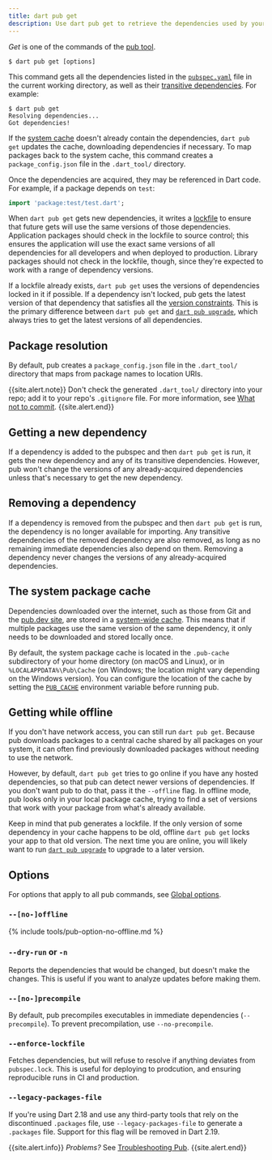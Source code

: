 ```yaml
---
title: dart pub get
description: Use dart pub get to retrieve the dependencies used by your Dart application.
---
```


_Get_ is one of the commands of the [pub tool](/tools/pub/cmd).

```
$ dart pub get [options]
```

This command gets all the dependencies listed in the
[`pubspec.yaml`](/tools/pub/pubspec) file in the current working
directory, as well as their
[transitive dependencies](/tools/pub/glossary#transitive-dependency).
For example:

```terminal
$ dart pub get
Resolving dependencies...
Got dependencies!
```

If the [system cache](/tools/pub/glossary#system-cache)
doesn't already contain the dependencies, `dart pub get`
updates the cache,
downloading dependencies if necessary.
To map packages back to the system cache,
this command creates a `package_config.json` file 
in the `.dart_tool/` directory.

Once the dependencies are acquired, they may be referenced in Dart code.
For example, if a package depends on `test`:

```dart
import 'package:test/test.dart';
```

When `dart pub get` gets new dependencies, it writes a
[lockfile](/tools/pub/glossary#lockfile) to ensure that future
gets will use the same versions of those dependencies.
Application packages should check in the lockfile to source control;
this ensures the application will use the exact same versions
of all dependencies for all developers and when deployed to production.
Library packages should not check in the lockfile, though, since they're
expected to work with a range of dependency versions.

If a lockfile already exists, `dart pub get` uses the versions of dependencies
locked in it if possible. If a dependency isn't locked, pub gets the
latest version of that dependency that satisfies all the [version
constraints](/tools/pub/glossary#version-constraint).
This is the primary difference between `dart pub get` and
[`dart pub upgrade`](/tools/pub/cmd/pub-upgrade), which always tries to
get the latest versions of all dependencies.

## Package resolution

By default, pub creates a `package_config.json` file
in the `.dart_tool/` directory that maps from package names to location URIs.

{{site.alert.note}}
  Don't check the generated `.dart_tool/` directory into your repo;
  add it to your repo's `.gitignore` file.
  For more information, 
  see [What not to commit](/guides/libraries/private-files).
{{site.alert.end}}


## Getting a new dependency

If a dependency is added to the pubspec and then `dart pub get` is run,
it gets the new dependency and any of its transitive dependencies.
However, pub won't change the versions of any already-acquired
dependencies unless that's necessary to get the new dependency.


## Removing a dependency

If a dependency is removed from the pubspec and then `dart pub get` is run,
the dependency is no longer available for importing.
Any transitive dependencies of the removed dependency are also removed,
as long as no remaining immediate dependencies also depend on them.
Removing a dependency never changes the versions of any
already-acquired dependencies.


## The system package cache

Dependencies downloaded over the internet, such as those from Git and the
[pub.dev site]({{site.pub}}), are stored in a
[system-wide cache](/tools/pub/glossary#system-cache).
This means that if multiple packages use the same version of the
same dependency, it only needs to be
downloaded and stored locally once.

By default, the system package cache is located in the `.pub-cache`
subdirectory of your home directory (on macOS and Linux),
or in `%LOCALAPPDATA%\Pub\Cache` (on Windows;
the location might vary depending on the Windows version).
You can configure the location of the cache by setting the
[`PUB_CACHE`](/tools/pub/environment-variables)
environment variable before running pub.


## Getting while offline

If you don't have network access, you can still run `dart pub get`.
Because pub downloads packages to a central cache shared by all packages
on your system, it can often find previously downloaded packages
without needing to use the network.

However, by default, `dart pub get` tries to go online if you
have any hosted dependencies,
so that pub can detect newer versions of dependencies.
If you don't want pub to do that, pass it the `--offline` flag.
In offline mode, pub looks only in your local package cache,
trying to find a set of versions that work with your package from what's already
available.

Keep in mind that pub generates a lockfile. If the
only version of some dependency in your cache happens to be old,
offline `dart pub get` locks your app to that old version.
The next time you are online, you will likely want to
run [`dart pub upgrade`](/tools/pub/cmd/pub-upgrade) to upgrade to a later version.


## Options

For options that apply to all pub commands, see
[Global options](/tools/pub/cmd#global-options).

### `--[no-]offline`

{% include tools/pub-option-no-offline.md %}

### `--dry-run` or `-n`

Reports the dependencies that would be changed,
but doesn't make the changes. This is useful if you
want to analyze updates before making them.

### `--[no-]precompile`

By default, pub precompiles executables
in immediate dependencies (`--precompile`).
To prevent precompilation, use `--no-precompile`.

### `--enforce-lockfile`

Fetches dependencies, but will refuse to resolve
if anything deviates from `pubspec.lock`.
This is useful for deploying to prodcution,
and ensuring reproducible runs in CI and production. 

### `--legacy-packages-file`

If you're using Dart 2.18 and use any third-party tools
that rely on the discontinued `.packages` file,
use `--legacy-packages-file` to generate a `.packages` file.
Support for this flag will be removed in Dart 2.19.


{{site.alert.info}}
  *Problems?*
  See [Troubleshooting Pub](/tools/pub/troubleshoot).
{{site.alert.end}}
